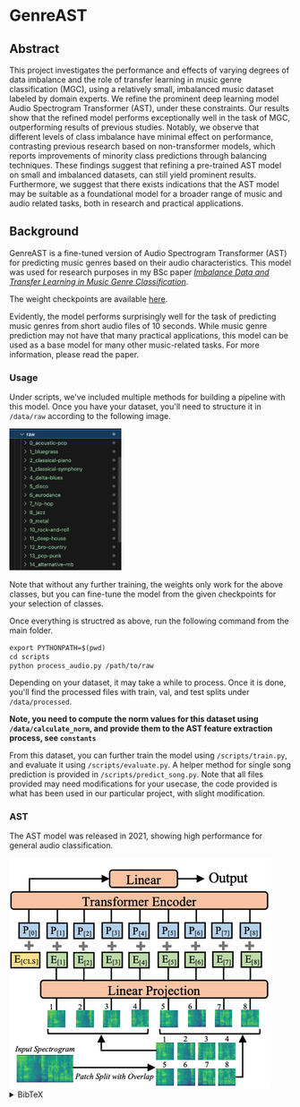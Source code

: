 
# GenreAST

## Abstract
This project investigates the performance and effects of varying degrees of data imbalance and the role of transfer learning in music
genre classification (MGC), using a relatively small, imbalanced music dataset labeled by domain experts. We refine the prominent deep
learning model Audio Spectrogram Transformer (AST), under these
constraints. Our results show that the refined model performs exceptionally well in the task of MGC, outperforming results of previous
studies. Notably, we observe that different levels of class imbalance
have minimal effect on performance, contrasting previous research
based on non-transformer models, which reports improvements of
minority class predictions through balancing techniques. These findings suggest that refining a pre-trained AST model on small and imbalanced datasets, can still yield prominent results. Furthermore, we
suggest that there exists indications that the AST model may be suitable as a foundational model for a broader range of music and audio
related tasks, both in research and practical applications.

## Background
GenreAST is a fine-tuned version of Audio Spectrogram Transformer (AST) for predicting music genres based on their audio characteristics. This model was used for research purposes in my BSc paper [*Imbalance Data and Transfer Learning in Music Genre Classification*](https://www.diva-portal.org/smash/record.jsf?dswid=-9811&pid=diva2%3A1963184&c=1&searchType=SIMPLE&language=en&query=caj+norlen&af=%5B%5D&aq=%5B%5B%5D%5D&aq2=%5B%5B%5D%5D&aqe=%5B%5D&noOfRows=50&sortOrder=author_sort_asc&sortOrder2=title_sort_asc&onlyFullText=false&sf=all).

The weight checkpoints are available [here](https://drive.google.com/drive/folders/1jS1banwYNQT5yFDsLxrC62dMI4z8Quvq?usp=sharing). 


Evidently, the model performs surprisingly well for the task of predicting music genres from short audio files of 10 seconds. While music genre prediction may not have that many practical applications, this model can be used as a base model for many other music-related tasks. For more information, please read the paper. 

### Usage
Under scripts, we've included multiple methods for building a pipeline with this model. Once you have your dataset, you'll need to structure it in `/data/raw` according to the following image. 

<img src="./materials/folder_structure.png" width="200">

Note that without any further training, the weights only work for the above classes, but you can fine-tune the model from the given checkpoints for your selection of classes. 

Once everything is structred as above, run the following command from the main folder.
```cli
export PYTHONPATH=$(pwd)
cd scripts
python process_audio.py /path/to/raw
```
Depending on your dataset, it may take a while to process. Once it is done, you'll find the processed files with train, val, and test splits under `/data/processed`. 

**Note, you need to compute the norm values for this dataset using `/data/calculate_norm`, and provide them to the AST feature extraction process, see `constants`**

From this dataset, you can further train the model using `/scripts/train.py`, and evaluate it using `/scripts/evaluate.py`. A helper method for single song prediction is provided in `/scripts/predict_song.py`. Note that all files provided may need modifications for your usecase, the code provided is what has been used in our particular project, with slight modification. 

### AST
The AST model was released in 2021, showing high performance for general audio classification. 

<img src="./materials/ast.png" >
<details>
<summary>BibTeX</summary>

```bibtex
@article{gong2021ast,
  title={AST: Audio Spectrogram Transformer},
  author={Gong, Yuan and Chung, Yu-An and Glass, James},
  journal={arXiv preprint arXiv:2104.01778},
  year={2021}
}

@misc{Norlen1963184,
   author = {Norl{\’e;}n, Caj},
   institution = {Halmstad University, School of Information Technology},
   pages = {44},
   school = {, School of Information Technology},
   title = {Imbalance Data and Transfer Learning in Music Genre Classification},
   keywords = {Music Genre Classification, Deep Learning, Imbalance Data, Audio Spectrogram Transformer},
   abstract = {This project investigates the performance and effects of varying degrees of data imbalanceand the role of transfer learning in music genre classification (MGC), using a relativelysmall, imbalanced music dataset labeled by domain experts. We refine the prominent deeplearning model Audio Spectrogram Transformer (AST), under these constraints. Our re-sults show that the refined model performs exceptionally well in the task of MGC, outper-forming results of previous studies. Notably, we observe that different levels of class im-balance have minimal effect on performance, contrasting previous research based on non-transformer models, which reports improvements of minority class predictions throughbalancing techniques. These findings suggest that refining a pre-trained AST model onsmall and imbalanced datasets, can still yield prominent results. Furthermore, we sug-gest that there exists indications that the AST model may be suitable as a foundationalmodel for a broader range of music and audio related tasks, both in research and practicalapplications. },
   year = {2025}
}


```
